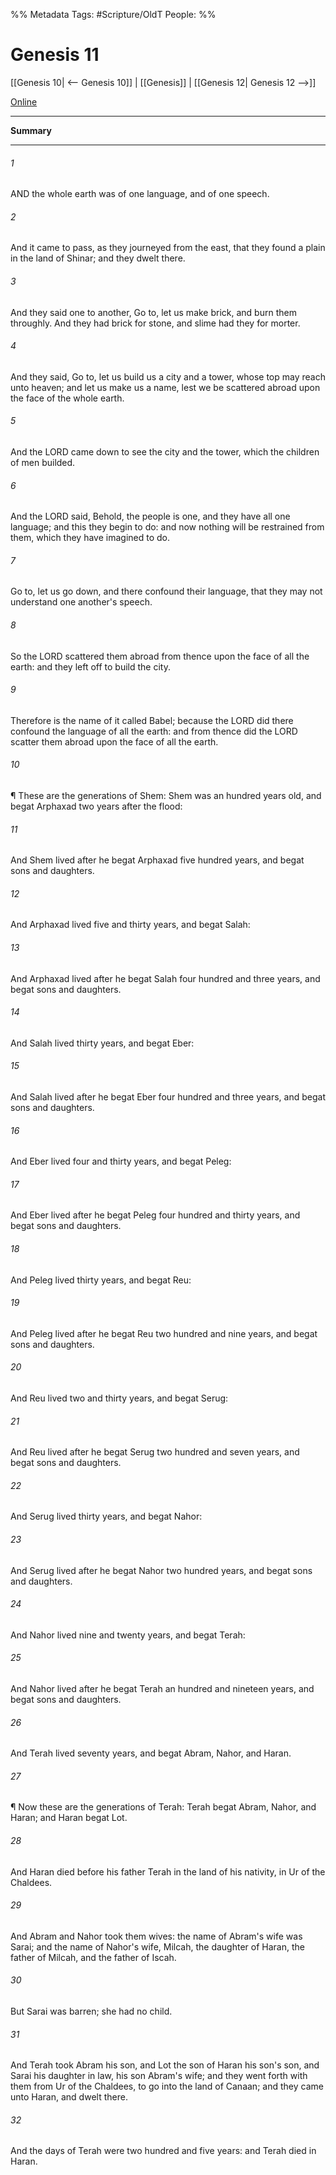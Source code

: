 

%% Metadata
Tags: #Scripture/OldT
People: 
%%
# Genesis 11
[[Genesis 10| <-- Genesis 10]] | [[Genesis]] | [[Genesis 12| Genesis 12 -->]]

[Online](https://churchofjesuschrist.org/study/scriptures/ot/gen/11?lang=eng)

---
__Summary__



---

###### 1
AND the whole earth was of one language, and of one speech.
###### 2
And it came to pass, as they journeyed from the east, that they found a plain in the land of Shinar; and they dwelt there.
###### 3
And they said one to another, Go to, let us make brick, and burn them throughly.  And they had brick for stone, and slime had they for morter.
###### 4
And they said, Go to, let us build us a city and a tower, whose top may reach unto heaven; and let us make us a name, lest we be scattered abroad upon the face of the whole earth.
###### 5
And the LORD came down to see the city and the tower, which the children of men builded.
###### 6
And the LORD said, Behold, the people is one, and they have all one language; and this they begin to do: and now nothing will be restrained from them, which they have imagined to do.
###### 7
Go to, let us go down, and there confound their language, that they may not understand one another's speech.
###### 8
So the LORD scattered them abroad from thence upon the face of all the earth: and they left off to build the city.
###### 9
Therefore is the name of it called Babel; because the LORD did there confound the language of all the earth: and from thence did the LORD scatter them abroad upon the face of all the earth.
###### 10
¶ These are the generations of Shem: Shem was an hundred years old, and begat Arphaxad two years after the flood:
###### 11
And Shem lived after he begat Arphaxad five hundred years, and begat sons and daughters.
###### 12
And Arphaxad lived five and thirty years, and begat Salah:
###### 13
And Arphaxad lived after he begat Salah four hundred and three years, and begat sons and daughters.
###### 14
And Salah lived thirty years, and begat Eber:
###### 15
And Salah lived after he begat Eber four hundred and three years, and begat sons and daughters.
###### 16
And Eber lived four and thirty years, and begat Peleg:
###### 17
And Eber lived after he begat Peleg four hundred and thirty years, and begat sons and daughters.
###### 18
And Peleg lived thirty years, and begat Reu:
###### 19
And Peleg lived after he begat Reu two hundred and nine years, and begat sons and daughters.
###### 20
And Reu lived two and thirty years, and begat Serug:
###### 21
And Reu lived after he begat Serug two hundred and seven years, and begat sons and daughters.
###### 22
And Serug lived thirty years, and begat Nahor:
###### 23
And Serug lived after he begat Nahor two hundred years, and begat sons and daughters.
###### 24
And Nahor lived nine and twenty years, and begat Terah:
###### 25
And Nahor lived after he begat Terah an hundred and nineteen years, and begat sons and daughters.
###### 26
And Terah lived seventy years, and begat Abram, Nahor, and Haran.
###### 27
¶ Now these are the generations of Terah: Terah begat Abram, Nahor, and Haran; and Haran begat Lot.
###### 28
And Haran died before his father Terah in the land of his nativity, in Ur of the Chaldees.
###### 29
And Abram and Nahor took them wives: the name of Abram's wife was Sarai; and the name of Nahor's wife, Milcah, the daughter of Haran, the father of Milcah, and the father of Iscah.
###### 30
But Sarai was barren; she had no child.
###### 31
And Terah took Abram his son, and Lot the son of Haran his son's son, and Sarai his daughter in law, his son Abram's wife; and they went forth with them from Ur of the Chaldees, to go into the land of Canaan; and they came unto Haran, and dwelt there.
###### 32
And the days of Terah were two hundred and five years: and Terah died in Haran.



